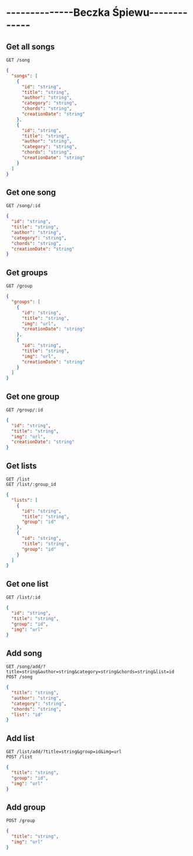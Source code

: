 # --------------Beczka Śpiewu-------------
## Get all songs
```http
GET /song
```
```json
{
  "songs": [
    {
      "id": "string",
      "title": "string",
      "author": "string",
      "category": "string",
      "chords": "string",
      "creationDate": "string"
    },
    {
      "id": "string",
      "title": "string",
      "author": "string",
      "category": "string",
      "chords": "string",
      "creationDate": "string"
    }
  ]
}
```
## Get one song
```http
GET /song/:id
```
```json
{
  "id": "string",
  "title": "string",
  "author": "string",
  "category": "string",
  "chords": "string",
  "creationDate": "string"
}
```
## Get groups
```http
GET /group
```
```json
{
  "groups": [
    {
      "id": "string",
      "title": "string",
      "img": "url",
      "creationDate": "string"
    },
    {
      "id": "string",
      "title": "string",
      "img": "url",
      "creationDate": "string"
    }
  ]
}
```
## Get one group
```http
GET /group/:id
```
```json
{
  "id": "string",
  "title": "string",
  "img": "url",
  "creationDate": "string"
}
```
## Get lists
```http
GET /list
GET /list/:group_id
```
```json
{
  "lists": [
    {
      "id": "string",
      "title": "string",
      "group": "id"
    },
    {
      "id": "string",
      "title": "string",
      "group": "id"
    }
  ]
}
```
## Get one list
```http
GET /list/:id
```
```json
{
  "id": "string",
  "title": "string",
  "group": "id",
  "img": "url"
}
```
## Add song
```http
GET /song/add/?title=string&author=string&category=string&chords=string&list=id
POST /song
```
```json
{
  "title": "string",
  "author": "string",
  "category": "string",
  "chords": "string",
  "list": "id"
}
```
## Add list
```http
GET /list/add/?title=string&group=id&img=url
POST /list
```
```json
{
  "title": "string",
  "group": "id",
  "img": "url"
}
```
## Add group
```http
POST /group
```
```json
{
  "title": "string",
  "img": "url"
}
```
